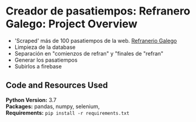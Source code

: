 # Creador de pasatiempos: Refranero Galego: Project Overview 
* 'Scraped' más de 100 pasatiempos de la web. [Refranerio Galego](http://refraneirogalego.com/)
* Limpieza de la database
* Separación en "comienzos de refran" y "finales de "refran"
* Generar los pasatiempos
* Subirlos a firebase

## Code and Resources Used 
**Python Version:** 3.7  
**Packages:** pandas, numpy, selenium,   
**Requirements:**  ```pip install -r requirements.txt```  

